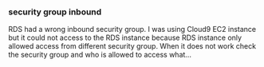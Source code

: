 ### security group inbound
RDS had a wrong inbound security group.
I was using Cloud9 EC2 instance but it could not access to the RDS instance
because RDS instance only allowed access from different security group.
When it does not work check the security group and who is allowed to access what...
